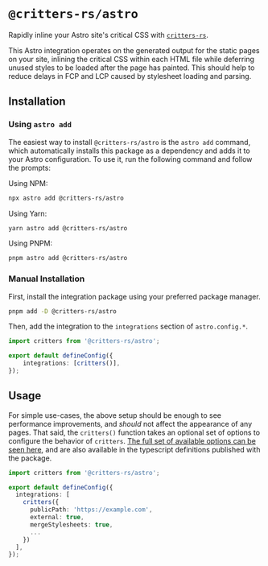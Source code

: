 # `@critters-rs/astro`

Rapidly inline your Astro site's critical CSS with [`critters-rs`](https://github.com/michaelhthomas/critters-rs).

This Astro integration operates on the generated output for the static pages on your site, inlining the critical CSS within each HTML file while deferring unused styles to be loaded after the page has painted. This should help to reduce delays in FCP and LCP caused by stylesheet loading and parsing.

## Installation

### Using `astro add`

The easiest way to install `@critters-rs/astro` is the `astro add` command, which automatically installs this package as a dependency and adds it to your Astro configuration. To use it, run the following command and follow the prompts:

Using NPM:

```sh
npx astro add @critters-rs/astro
```

Using Yarn:

```sh
yarn astro add @critters-rs/astro
```

Using PNPM:

```sh
pnpm astro add @critters-rs/astro
```

### Manual Installation

First, install the integration package using your preferred package manager.

```sh
pnpm add -D @critters-rs/astro
```

Then, add the integration to the `integrations` section of `astro.config.*`.

```ts
import critters from '@critters-rs/astro';

export default defineConfig({
	integrations: [critters()],
});
```

## Usage

For simple use-cases, the above setup should be enough to see performance improvements, and *should* not affect the appearance of any pages. That said, the `critters()` function takes an optional set of options to configure the behavior of `critters`. [The full set of available options can be seen here](https://docs.rs/critters-rs/latest/critters_rs/struct.CrittersOptions.html), and are also available in the typescript definitions published with the package.

```ts
import critters from '@critters-rs/astro';

export default defineConfig({
  integrations: [
    critters({
      publicPath: 'https://example.com',
      external: true,
      mergeStylesheets: true,
      ...
    })
  ],
});
```
